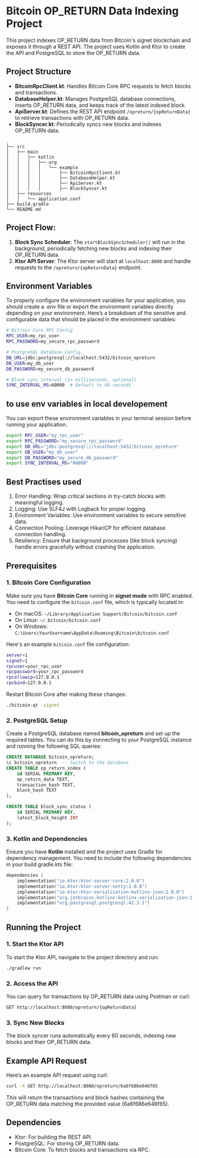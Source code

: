 # Bitcoin OP_RETURN Data Indexing Project

This project indexes OP_RETURN data from Bitcoin's signet blockchain and exposes it through a REST API. The project uses Kotlin and Ktor to create the API and PostgreSQL to store the OP_RETURN data.

## Project Structure

- **BitcoinRpcClient.kt**: Handles Bitcoin Core RPC requests to fetch blocks and transactions.
- **DatabaseHelper.kt**: Manages PostgreSQL database connections, inserts OP_RETURN data, and keeps track of the latest indexed block.
- **ApiServer.kt**: Defines the REST API endpoint `/opreturn/{opReturnData}` to retrieve transactions with OP_RETURN data.
- **BlockSyncer.kt**: Periodically syncs new blocks and indexes OP_RETURN data.

```
.
├── src
│   ├── main
│   │   ├── kotlin
│   │   │   ├── org
│   │   │   │   └── example
│   │   │   │       ├── BitcoinRpcClient.kt
│   │   │   │       ├── DatabaseHelper.kt
│   │   │   │       ├── ApiServer.kt
│   │   │   │       ├── BlockSyncer.kt
│   ├── resources
│   │   └── application.conf
├── build.gradle
└── README.md
```

##  Project Flow:

1. **Block Sync Scheduler**: The `startBlockSyncScheduler()` will run in the background, periodically fetching new blocks and indexing their OP_RETURN data.
2. **Ktor API Server**: The Ktor server will start at `localhost:8080` and handle requests to the `/opreturn/{opReturnData}` endpoint.


##  Environment Variables
To properly configure the environment variables for your application, you should create a .env file or export the environment variables directly depending on your environment. Here’s a breakdown of the sensitive and configurable data that should be placed in the environment variables:

```bash
# Bitcoin Core RPC Config
RPC_USER=my_rpc_user
RPC_PASSWORD=my_secure_rpc_password

# PostgreSQL Database Config
DB_URL=jdbc:postgresql://localhost:5432/bitcoin_opreturn
DB_USER=my_db_user
DB_PASSWORD=my_secure_db_password

# Block sync interval (in milliseconds, optional)
SYNC_INTERVAL_MS=60000  # Default to 60 seconds
```

## to use env variables in local developement
You can export these environment variables in your terminal session before running your application.

```bash
export RPC_USER="my_rpc_user"
export RPC_PASSWORD="my_secure_rpc_password"
export DB_URL="jdbc:postgresql://localhost:5432/bitcoin_opreturn"
export DB_USER="my_db_user"
export DB_PASSWORD="my_secure_db_password"
export SYNC_INTERVAL_MS="60000"
```

## Best Practises used
1.	Error Handling: Wrap critical sections in try-catch blocks with meaningful logging.
2.	Logging: Use SLF4J with Logback for proper logging.
3.	Environment Variables: Use environment variables to secure sensitive data.
4.	Connection Pooling: Leverage HikariCP for efficient database connection handling.
5.	Resiliency: Ensure that background processes (like block syncing) handle errors gracefully without crashing the application.

## Prerequisites

### 1. Bitcoin Core Configuration

Make sure you have **Bitcoin Core** running in **signet mode** with RPC enabled. You need to configure the `bitcoin.conf` file, which is typically located in:

- On macOS: `~/Library/Application Support/Bitcoin/bitcoin.conf`
- On Linux: `~/.bitcoin/bitcoin.conf`
- On Windows: `C:\Users\YourUsername\AppData\Roaming\Bitcoin\bitcoin.conf`

Here's an example `bitcoin.conf` file configuration:

```bash
server=1
signet=1
rpcuser=your_rpc_user
rpcpassword=your_rpc_password
rpcallowip=127.0.0.1
rpcbind=127.0.0.1
```
Restart Bitcoin Core after making these changes:
```bash
./bitcoin-qt -signet
```

### 2. PostgreSQL Setup
Create a PostgreSQL database named **bitcoin_opreturn** and set up the required tables. You can do this by connecting to your PostgreSQL instance and running the following SQL queries:

```sql
CREATE DATABASE bitcoin_opreturn;
\c bitcoin_opreturn  -- Switch to the database
CREATE TABLE op_return_index (
    id SERIAL PRIMARY KEY,
    op_return_data TEXT,
    transaction_hash TEXT,
    block_hash TEXT
);

CREATE TABLE block_sync_status (
    id SERIAL PRIMARY KEY,
    latest_block_height INT
);
```

### 3. Kotlin and Dependencies
Ensure you have **Kotlin** installed and the project uses Gradle for dependency management. You need to include the following dependencies in your build.gradle.kts file:

```kotlin
dependencies {
    implementation("io.ktor:ktor-server-core:2.0.0")
    implementation("io.ktor:ktor-server-netty:2.0.0")
    implementation("io.ktor:ktor-serialization-kotlinx-json:2.0.0")
    implementation("org.jetbrains.kotlinx:kotlinx-serialization-json:1.3.2")
    implementation("org.postgresql:postgresql:42.3.1")
}
```

## Running the Project
### 1. Start the Ktor API
To start the Ktor API, navigate to the project directory and run:
```bash
./gradlew run
```
### 2. Access the API
You can query for transactions by OP_RETURN data using Postman or curl:
```bash
GET http://localhost:8080/opreturn/{opReturnData}
```
### 3. Sync New Blocks
The block syncer runs automatically every 60 seconds, indexing new blocks and their OP_RETURN data.

## Example API Request
Here’s an example API request using curl:
```bash
curl -X GET http://localhost:8080/opreturn/6a6f686e646f65
```
This will return the transactions and block hashes containing the OP_RETURN data matching the provided value (6a6f686e646f65).

## Dependencies
- 	Ktor: For building the REST API.
- 	PostgreSQL: For storing OP_RETURN data.
- 	Bitcoin Core: To fetch blocks and transactions via RPC.

